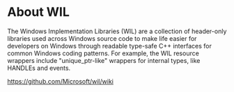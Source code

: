 # About WIL

The Windows Implementation Libraries (WIL) are a collection of header-only libraries used across Windows source code to make life easier for developers on Windows through readable type-safe C++ interfaces for common Windows coding patterns. For example, the WIL resource wrappers include "unique_ptr-like" wrappers for internal types, like HANDLEs and events.

https://github.com/Microsoft/wil/wiki